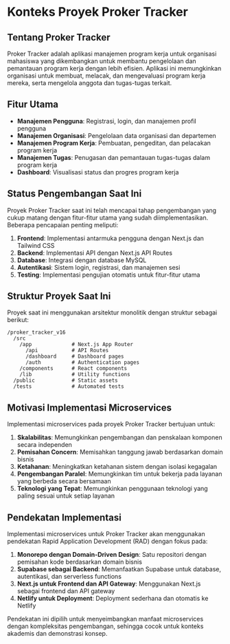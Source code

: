 # Konteks Proyek Proker Tracker

## Tentang Proker Tracker

Proker Tracker adalah aplikasi manajemen program kerja untuk organisasi mahasiswa yang dikembangkan untuk membantu pengelolaan dan pemantauan program kerja dengan lebih efisien. Aplikasi ini memungkinkan organisasi untuk membuat, melacak, dan mengevaluasi program kerja mereka, serta mengelola anggota dan tugas-tugas terkait.

## Fitur Utama

- **Manajemen Pengguna**: Registrasi, login, dan manajemen profil pengguna
- **Manajemen Organisasi**: Pengelolaan data organisasi dan departemen
- **Manajemen Program Kerja**: Pembuatan, pengeditan, dan pelacakan program kerja
- **Manajemen Tugas**: Penugasan dan pemantauan tugas-tugas dalam program kerja
- **Dashboard**: Visualisasi status dan progres program kerja

## Status Pengembangan Saat Ini

Proyek Proker Tracker saat ini telah mencapai tahap pengembangan yang cukup matang dengan fitur-fitur utama yang sudah diimplementasikan. Beberapa pencapaian penting meliputi:

1. **Frontend**: Implementasi antarmuka pengguna dengan Next.js dan Tailwind CSS
2. **Backend**: Implementasi API dengan Next.js API Routes
3. **Database**: Integrasi dengan database MySQL
4. **Autentikasi**: Sistem login, registrasi, dan manajemen sesi
5. **Testing**: Implementasi pengujian otomatis untuk fitur-fitur utama

## Struktur Proyek Saat Ini

Proyek saat ini menggunakan arsitektur monolitik dengan struktur sebagai berikut:

```
/proker_tracker_v16
  /src
    /app             # Next.js App Router
      /api           # API Routes
      /dashboard     # Dashboard pages
      /auth          # Authentication pages
    /components      # React components
    /lib             # Utility functions
  /public            # Static assets
  /tests             # Automated tests
```

## Motivasi Implementasi Microservices

Implementasi microservices pada proyek Proker Tracker bertujuan untuk:

1. **Skalabilitas**: Memungkinkan pengembangan dan penskalaan komponen secara independen
2. **Pemisahan Concern**: Memisahkan tanggung jawab berdasarkan domain bisnis
3. **Ketahanan**: Meningkatkan ketahanan sistem dengan isolasi kegagalan
4. **Pengembangan Paralel**: Memungkinkan tim untuk bekerja pada layanan yang berbeda secara bersamaan
5. **Teknologi yang Tepat**: Memungkinkan penggunaan teknologi yang paling sesuai untuk setiap layanan

## Pendekatan Implementasi

Implementasi microservices untuk Proker Tracker akan menggunakan pendekatan Rapid Application Development (RAD) dengan fokus pada:

1. **Monorepo dengan Domain-Driven Design**: Satu repositori dengan pemisahan kode berdasarkan domain bisnis
2. **Supabase sebagai Backend**: Memanfaatkan Supabase untuk database, autentikasi, dan serverless functions
3. **Next.js untuk Frontend dan API Gateway**: Menggunakan Next.js sebagai frontend dan API gateway
4. **Netlify untuk Deployment**: Deployment sederhana dan otomatis ke Netlify

Pendekatan ini dipilih untuk menyeimbangkan manfaat microservices dengan kompleksitas pengembangan, sehingga cocok untuk konteks akademis dan demonstrasi konsep.